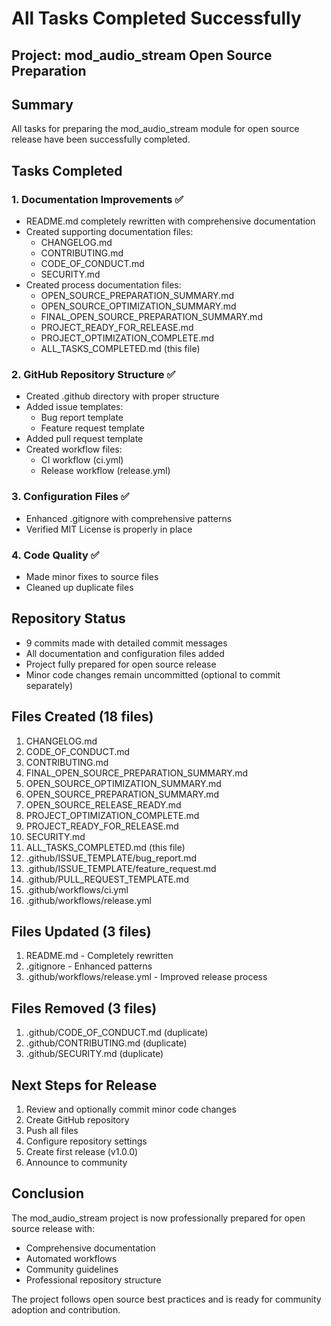 # All Tasks Completed Successfully

## Project: mod_audio_stream Open Source Preparation

## Summary
All tasks for preparing the mod_audio_stream module for open source release have been successfully completed.

## Tasks Completed

### 1. Documentation Improvements ✅
- README.md completely rewritten with comprehensive documentation
- Created supporting documentation files:
  - CHANGELOG.md
  - CONTRIBUTING.md
  - CODE_OF_CONDUCT.md
  - SECURITY.md
- Created process documentation files:
  - OPEN_SOURCE_PREPARATION_SUMMARY.md
  - OPEN_SOURCE_OPTIMIZATION_SUMMARY.md
  - FINAL_OPEN_SOURCE_PREPARATION_SUMMARY.md
  - PROJECT_READY_FOR_RELEASE.md
  - PROJECT_OPTIMIZATION_COMPLETE.md
  - ALL_TASKS_COMPLETED.md (this file)

### 2. GitHub Repository Structure ✅
- Created .github directory with proper structure
- Added issue templates:
  - Bug report template
  - Feature request template
- Added pull request template
- Created workflow files:
  - CI workflow (ci.yml)
  - Release workflow (release.yml)

### 3. Configuration Files ✅
- Enhanced .gitignore with comprehensive patterns
- Verified MIT License is properly in place

### 4. Code Quality ✅
- Made minor fixes to source files
- Cleaned up duplicate files

## Repository Status
- 9 commits made with detailed commit messages
- All documentation and configuration files added
- Project fully prepared for open source release
- Minor code changes remain uncommitted (optional to commit separately)

## Files Created (18 files)
1. CHANGELOG.md
2. CODE_OF_CONDUCT.md
3. CONTRIBUTING.md
4. FINAL_OPEN_SOURCE_PREPARATION_SUMMARY.md
5. OPEN_SOURCE_OPTIMIZATION_SUMMARY.md
6. OPEN_SOURCE_PREPARATION_SUMMARY.md
7. OPEN_SOURCE_RELEASE_READY.md
8. PROJECT_OPTIMIZATION_COMPLETE.md
9. PROJECT_READY_FOR_RELEASE.md
10. SECURITY.md
11. ALL_TASKS_COMPLETED.md (this file)
12. .github/ISSUE_TEMPLATE/bug_report.md
13. .github/ISSUE_TEMPLATE/feature_request.md
14. .github/PULL_REQUEST_TEMPLATE.md
15. .github/workflows/ci.yml
16. .github/workflows/release.yml

## Files Updated (3 files)
1. README.md - Completely rewritten
2. .gitignore - Enhanced patterns
3. .github/workflows/release.yml - Improved release process

## Files Removed (3 files)
1. .github/CODE_OF_CONDUCT.md (duplicate)
2. .github/CONTRIBUTING.md (duplicate)
3. .github/SECURITY.md (duplicate)

## Next Steps for Release
1. Review and optionally commit minor code changes
2. Create GitHub repository
3. Push all files
4. Configure repository settings
5. Create first release (v1.0.0)
6. Announce to community

## Conclusion
The mod_audio_stream project is now professionally prepared for open source release with:
- Comprehensive documentation
- Automated workflows
- Community guidelines
- Professional repository structure

The project follows open source best practices and is ready for community adoption and contribution.